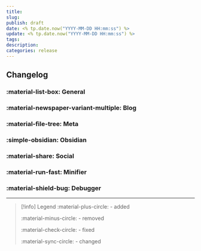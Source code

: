 ```yaml
---
title:
slug:
publish: draft
date: <% tp.date.now("YYYY-MM-DD HH:mm:ss") %>
update: <% tp.date.now("YYYY-MM-DD HH:mm:ss") %>
tags:
description:
categories: release
---
```


<!-- more -->

## Changelog

### :material-list-box: General

### :material-newspaper-variant-multiple: Blog

### :material-file-tree: Meta

### :simple-obsidian: Obsidian

### :material-share: Social

### :material-run-fast: Minifier

### :material-shield-bug: Debugger

---

> [!info] Legend
> :material-plus-circle: - added
>
> :material-minus-circle: - removed
>
> :material-check-circle: - fixed
>
> :material-sync-circle: - changed
